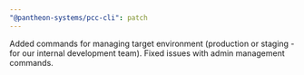 ```yaml
---
"@pantheon-systems/pcc-cli": patch
---
```


Added commands for managing target environment (production or staging - for our
internal development team). Fixed issues with admin management commands.
